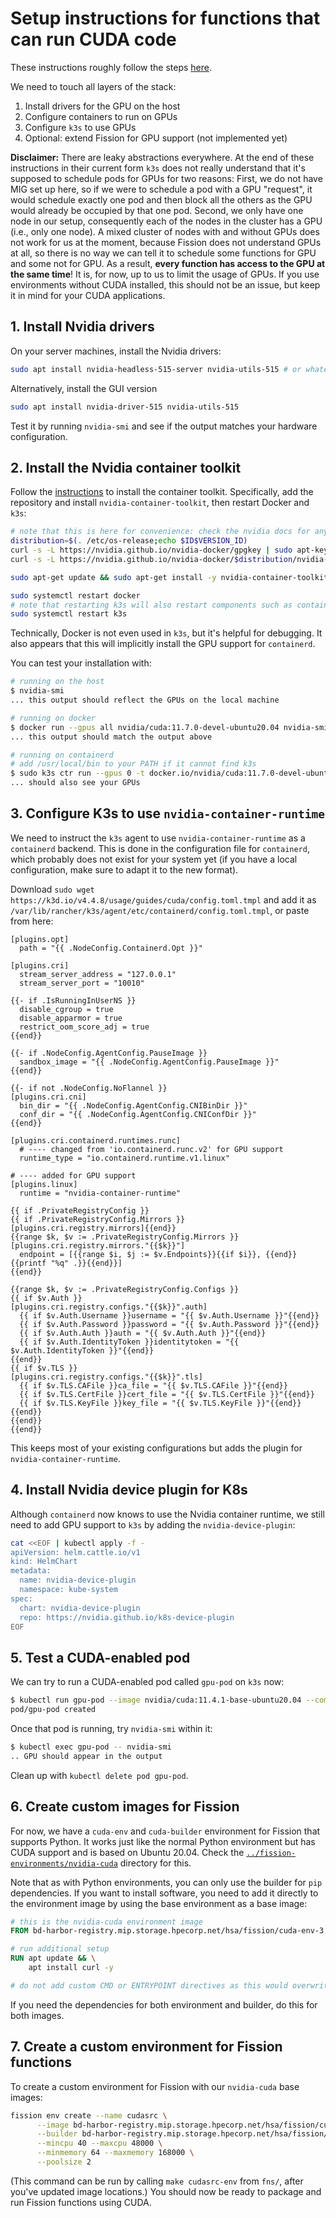 # Setup instructions for functions that can run CUDA code

These instructions roughly follow the steps [here](https://itnext.io/enabling-nvidia-gpus-on-k3s-for-cuda-workloads-a11b96f967b0).

We need to touch all layers of the stack:

1. Install drivers for the GPU on the host
1. Configure containers to run on GPUs
1. Configure `k3s` to use GPUs
1. Optional: extend Fission for GPU support (not implemented yet)

**Disclaimer:** There are leaky abstractions everywhere.
At the end of these instructions in their current form `k3s` does not really understand that it's supposed to schedule pods for GPUs for two reasons:
First, we do not have MIG set up here, so if we were to schedule a pod with a GPU "request", it would schedule exactly one pod and then block all the others as the GPU would already be occupied by that one pod.
Second, we only have one node in our setup, consequently each of the nodes in the cluster has a GPU (i.e., only one node).
A mixed cluster of nodes with and without GPUs does not work for us at the moment, because Fission does not understand GPUs at all, so there is no way we can tell it to schedule some functions for GPU and some not for GPU.
As a result, **every function has access to the GPU at the same time**!
It is, for now, up to us to limit the usage of GPUs.
If you use environments without CUDA installed, this should not be an issue, but keep it in mind for your CUDA applications.

## 1. Install Nvidia drivers

On your server machines, install the Nvidia drivers:

```sh
sudo apt install nvidia-headless-515-server nvidia-utils-515 # or whatever version
```

Alternatively, install the GUI version

```sh
sudo apt install nvidia-driver-515 nvidia-utils-515
```

Test it by running `nvidia-smi` and see if the output matches your hardware configuration.

## 2. Install the Nvidia container toolkit

Follow the [instructions](https://docs.nvidia.com/ai-enterprise/deployment-guide/dg-docker.html#enabling-the-docker-repository-and-installing-the-nvidia-container-toolkit) to install the container toolkit.
Specifically, add the repository and install `nvidia-container-toolkit`, then restart Docker and `k3s`:

```sh
# note that this is here for convenience: check the nvidia docs for any updates
distribution=$(. /etc/os-release;echo $ID$VERSION_ID)
curl -s -L https://nvidia.github.io/nvidia-docker/gpgkey | sudo apt-key add -
curl -s -L https://nvidia.github.io/nvidia-docker/$distribution/nvidia-docker.list | sudo tee /etc/apt/sources.list.d/nvidia-docker.list

sudo apt-get update && sudo apt-get install -y nvidia-container-toolkit

sudo systemctl restart docker
# note that restarting k3s will also restart components such as containerd
sudo systemctl restart k3s
```

Technically, Docker is not even used in `k3s`, but it's helpful for debugging.
It also appears that this will implicitly install the GPU support for `containerd`.

You can test your installation with:

```sh
# running on the host
$ nvidia-smi
... this output should reflect the GPUs on the local machine

# running on docker
$ docker run --gpus all nvidia/cuda:11.7.0-devel-ubuntu20.04 nvidia-smi
... this output should match the output above

# running on containerd
# add /usr/local/bin to your PATH if it cannot find k3s
$ sudo k3s ctr run --gpus 0 -t docker.io/nvidia/cuda:11.7.0-devel-ubuntu20.04 cuda-ctr nvidia-smi
... should also see your GPUs
```

## 3. Configure K3s to use `nvidia-container-runtime`

We need to instruct the `k3s` agent to use `nvidia-container-runtime` as a `containerd` backend.
This is done in the configuration file for `containerd`, which probably does not exist for your system yet (if you have a local configuration, make sure to adapt it to the new format).

Download `sudo wget https://k3d.io/v4.4.8/usage/guides/cuda/config.toml.tmpl` and add it as `/var/lib/rancher/k3s/agent/etc/containerd/config.toml.tmpl`, or paste from here:

```tmpl
[plugins.opt]
  path = "{{ .NodeConfig.Containerd.Opt }}"

[plugins.cri]
  stream_server_address = "127.0.0.1"
  stream_server_port = "10010"

{{- if .IsRunningInUserNS }}
  disable_cgroup = true
  disable_apparmor = true
  restrict_oom_score_adj = true
{{end}}

{{- if .NodeConfig.AgentConfig.PauseImage }}
  sandbox_image = "{{ .NodeConfig.AgentConfig.PauseImage }}"
{{end}}

{{- if not .NodeConfig.NoFlannel }}
[plugins.cri.cni]
  bin_dir = "{{ .NodeConfig.AgentConfig.CNIBinDir }}"
  conf_dir = "{{ .NodeConfig.AgentConfig.CNIConfDir }}"
{{end}}

[plugins.cri.containerd.runtimes.runc]
  # ---- changed from 'io.containerd.runc.v2' for GPU support
  runtime_type = "io.containerd.runtime.v1.linux"

# ---- added for GPU support
[plugins.linux]
  runtime = "nvidia-container-runtime"

{{ if .PrivateRegistryConfig }}
{{ if .PrivateRegistryConfig.Mirrors }}
[plugins.cri.registry.mirrors]{{end}}
{{range $k, $v := .PrivateRegistryConfig.Mirrors }}
[plugins.cri.registry.mirrors."{{$k}}"]
  endpoint = [{{range $i, $j := $v.Endpoints}}{{if $i}}, {{end}}{{printf "%q" .}}{{end}}]
{{end}}

{{range $k, $v := .PrivateRegistryConfig.Configs }}
{{ if $v.Auth }}
[plugins.cri.registry.configs."{{$k}}".auth]
  {{ if $v.Auth.Username }}username = "{{ $v.Auth.Username }}"{{end}}
  {{ if $v.Auth.Password }}password = "{{ $v.Auth.Password }}"{{end}}
  {{ if $v.Auth.Auth }}auth = "{{ $v.Auth.Auth }}"{{end}}
  {{ if $v.Auth.IdentityToken }}identitytoken = "{{ $v.Auth.IdentityToken }}"{{end}}
{{end}}
{{ if $v.TLS }}
[plugins.cri.registry.configs."{{$k}}".tls]
  {{ if $v.TLS.CAFile }}ca_file = "{{ $v.TLS.CAFile }}"{{end}}
  {{ if $v.TLS.CertFile }}cert_file = "{{ $v.TLS.CertFile }}"{{end}}
  {{ if $v.TLS.KeyFile }}key_file = "{{ $v.TLS.KeyFile }}"{{end}}
{{end}}
{{end}}
{{end}}
```

This keeps most of your existing configurations but adds the plugin for `nvidia-container-runtime`.

## 4. Install Nvidia device plugin for K8s

Although `containerd` now knows to use the Nvidia container runtime, we still need to add GPU support to `k3s` by adding the `nvidia-device-plugin`:

```sh
cat <<EOF | kubectl apply -f -
apiVersion: helm.cattle.io/v1
kind: HelmChart
metadata:
  name: nvidia-device-plugin
  namespace: kube-system
spec:
  chart: nvidia-device-plugin
  repo: https://nvidia.github.io/k8s-device-plugin
EOF
```

## 5. Test a CUDA-enabled pod

We can try to run a CUDA-enabled pod called `gpu-pod` on `k3s` now:

```sh
$ kubectl run gpu-pod --image nvidia/cuda:11.4.1-base-ubuntu20.04 --command -- /bin/bash -c -- "while true; do sleep 30; done;"
pod/gpu-pod created
```

Once that pod is running, try `nvidia-smi` within it:

```sh
$ kubectl exec gpu-pod -- nvidia-smi
.. GPU should appear in the output
```

Clean up with `kubectl delete pod gpu-pod`.

## 6. Create custom images for Fission

For now, we have a `cuda-env` and `cuda-builder` environment for Fission that supports Python.
It works just like the normal Python environment but has CUDA support and is based on Ubuntu 20.04.
Check the [`../fission-environments/nvidia-cuda`](../fission-environments/nvidia-cuda) directory for this.

Note that as with Python environments, you can only use the builder for `pip` dependencies.
If you want to install software, you need to add it directly to the environment image by using the base environment as a base image:

```Dockerfile
# this is the nvidia-cuda environment image
FROM bd-harbor-registry.mip.storage.hpecorp.net/hsa/fission/cuda-env-3.9

# run additional setup
RUN apt update && \
    apt install curl -y

# do not add custom CMD or ENTRYPOINT directives as this would overwrite those of the base
```

If you need the dependencies for both environment and builder, do this for both images.

## 7. Create a custom environment for Fission functions

To create a custom environment for Fission with our `nvidia-cuda` base images:

```sh
fission env create --name cudasrc \
      --image bd-harbor-registry.mip.storage.hpecorp.net/hsa/fission/cuda-env-3.9 \
      --builder bd-harbor-registry.mip.storage.hpecorp.net/hsa/fission/cuda-builder-3.9 \
      --mincpu 40 --maxcpu 48000 \
      --minmemory 64 --maxmemory 168000 \
      --poolsize 2
```

(This command can be run by calling `make cudasrc-env` from `fns/`, after you've updated image locations.)
You should now be ready to package and run Fission functions using CUDA.
